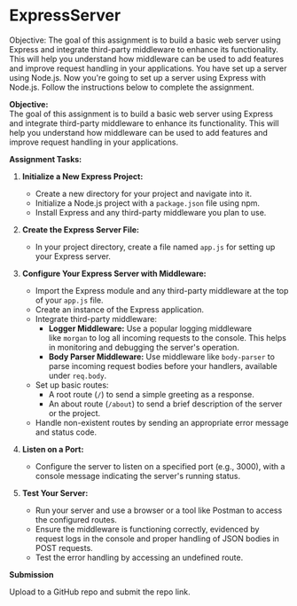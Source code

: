 # ExpressServer
Objective: The goal of this assignment is to build a basic web server using Express and integrate third-party middleware to enhance its functionality. This will help you understand how middleware can be used to add features and improve request handling in your applications.
You have set up a server using Node.js. Now you're going to set up a server using Express with Node.js. Follow the instructions below to complete the assignment.

**Objective:**  
The goal of this assignment is to build a basic web server using Express and integrate third-party middleware to enhance its functionality. This will help you understand how middleware can be used to add features and improve request handling in your applications.

**Assignment Tasks:**

1. **Initialize a New Express Project:**
    
    - Create a new directory for your project and navigate into it.
    - Initialize a Node.js project with a `package.json` file using npm.
    - Install Express and any third-party middleware you plan to use.
2. **Create the Express Server File:**
    
    - In your project directory, create a file named `app.js` for setting up your Express server.
3. **Configure Your Express Server with Middleware:**
    
    - Import the Express module and any third-party middleware at the top of your `app.js` file.
    - Create an instance of the Express application.
    - Integrate third-party middleware:
        - **Logger Middleware:** Use a popular logging middleware like `morgan` to log all incoming requests to the console. This helps in monitoring and debugging the server's operation.
        - **Body Parser Middleware:** Use middleware like `body-parser` to parse incoming request bodies before your handlers, available under `req.body`.
    - Set up basic routes:
        - A root route (`/`) to send a simple greeting as a response.
        - An about route (`/about`) to send a brief description of the server or the project.
    - Handle non-existent routes by sending an appropriate error message and status code.
4. **Listen on a Port:**
    
    - Configure the server to listen on a specified port (e.g., 3000), with a console message indicating the server's running status.
5. **Test Your Server:**
    
    - Run your server and use a browser or a tool like Postman to access the configured routes.
    - Ensure the middleware is functioning correctly, evidenced by request logs in the console and proper handling of JSON bodies in POST requests.
    - Test the error handling by accessing an undefined route.

**Submission**

Upload to a GitHub repo and submit the repo link.